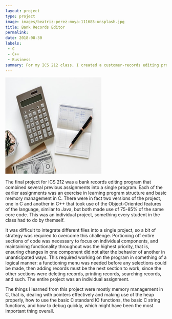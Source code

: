 ```yaml
---
layout: project
type: project
image: images/beatriz-perez-moya-111685-unsplash.jpg
title: Bank Records Editor
permalink:
date: 2018-08-30
labels:
 - C
 - C++
 - Business
summary: For my ICS 212 class, I created a customer-records editing program with a text interface and external storage capability.
---
```

<img class="ui medium right floated rounded image" src="/images/rawpixel-602154-unsplash.jpg">

The final project for ICS 212 was a bank records editing program that combined several previous assignments into a single program. Each of the earlier assignments was an exercise in learning program structure and basic memory management in C. There were in fact two versions of the project, one in C and another in C++ that took use of the Object-Oriented features of the language, similar to Java, but both made use of 75-85% of the same core code. This was an individual project, something every student in the class had to do by themself.

It was difficult to integrate different files into a single project, so a bit of strategy was required to overcome this challenge. Portioning off entire sections of code was necessary to focus on individual components, and maintaining functionality throughout was the highest priority, that is, ensuring changes in one component did not alter the behavior of another in unanticipated ways. This required working on the program in something of a logical manner: a functioning menu was needed before any selections could be made, then adding records must be the next section to work, since the other sections were deleting records, printing records, searching records, and such. The entire project was an individual assignment.

The things I learned from this project were mostly memory management in C, that is, dealing with pointers effectively and making use of the heap properly, how to use the basic C standard IO functions, the basic C string functions, and how to debug quickly, which might have been the most important thing overall.
